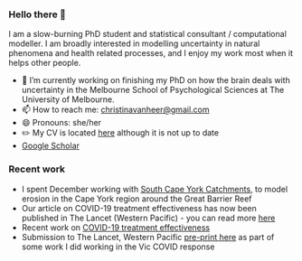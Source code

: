### Hello there 👋
I am a slow-burning PhD student and statistical consultant / computational modeller. I am broadly interested in modelling uncertainty in natural phenomena and health related processes, and I enjoy my work most when it helps other people.
- 🧠 I’m currently working on finishing my PhD on how the brain deals with uncertainty in the Melbourne School of Psychological Sciences at The University of Melbourne. 
- 📫 How to reach me: christinavanheer@gmail.com 
- 😄 Pronouns: she/her
- ✏️ My CV is located [here](https://github.com/cvanheer/CV) although it is not up to date
- [Google Scholar](https://scholar.google.com/citations?user=f3IP8nkAAAAJ&hl=en)

### Recent work
- I spent December working with [South Cape York Catchments](https://www.scyc.com.au), to model erosion in the Cape York region around the Great Barrier Reef
- Our article on COVID-19 treatment effectiveness has now been published in The Lancet (Western Pacific) - you can read more [here](https://www.thelancet.com/journals/lanwpc/article/PIIS2666-6065(23)00235-3/fulltext)
- Recent work on [COVID-19 treatment effectiveness](https://theconversation.com/paxlovid-is-australias-first-line-covid-antiviral-but-lagevrio-also-prevents-severe-disease-in-over-70s-195349) 
- Submission to The Lancet, Western Pacific [pre-print here](https://papers.ssrn.com/sol3/papers.cfm?abstract_id=4495142) as part of some work I did working in the Vic COVID response

